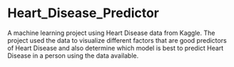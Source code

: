 # Heart_Disease_Predictor

A machine learning project using Heart Disease data from Kaggle. The project used the data to visualize different factors that are good predictors of Heart Disease and also determine which model is best to predict Heart Disease in a person using the data available.
